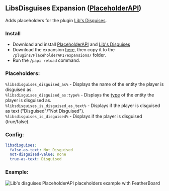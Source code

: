 ## LibsDisguises Expansion ([PlaceholderAPI](https://www.spigotmc.org/resources/placeholderapi.6245/))

Adds placeholders for the plugin [Lib's Disguises](https://www.spigotmc.org/resources/libs-disguises.32453/).

### Install
 - Download and install [PlaceholderAPI](https://www.spigotmc.org/resources/placeholderapi.6245/) and [Lib's Disguises](https://www.spigotmc.org/resources/libs-disguises.32453/)
 - Download the expansion [here](https://api.extendedclip.com/expansions/libsdisguises/), then copy it to the `/plugins/PlaceholderAPI/expansions/` folder.
 - Run the `/papi reload` command. 

### Placeholders:
`%libsdisguises_disguised_as%` - Displays the name of the entity the player is disguised as.  
`%libsdisguises_disguised_as:type%` - Displays the [type](https://hub.spigotmc.org/javadocs/bukkit/org/bukkit/entity/EntityType.html) of the entity the player is disguised as.  
`%libsdisguises_is_disguised_as_text%` - Displays if the player is disguised as text ("Disguised"/"Not Disguised").  
`%libsdisguises_is_disguised%` - Displays if the player is disguised (true/false).  

### Config:
```yaml
libsdisguises:
  false-as-text: Not Disguised
  not-disguised-value: none
  true-as-text: Disguised
```

### Example:
![Lib's disguises PlaceholderAPI placeholders example with FeatherBoard](https://www.cdejong.com/uploads/libsdisguises-placeholderapi-placeholders-example.png)
